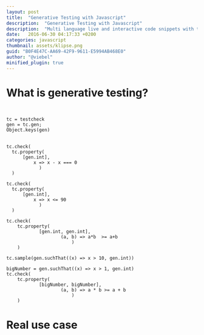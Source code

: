 ```yaml
---
layout: post
title:  "Generative Testing with Javascript"
description:  "Generative Testing with Javascript"
description:  "Multi language live and interactive code snippets with the klipse plugin: javascript, ruby, PHP, clojure."
date:   2016-06-30 04:17:33 +0200
categories: javascript
thumbnail: assets/klipse.png
guid: "B0F4E47C-AA69-42F9-9611-E5994AB468E0"
author: "@viebel"
minified_plugin: true
---
```


# What is generative testing?

<pre>
<code class="language-klipse-eval-js" 
data-external-libs="https://raw.githubusercontent.com/leebyron/testcheck-js/master/dist/testcheck.js">

tc = testcheck
gen = tc.gen;
Object.keys(gen)
</code>
</pre>


~~~klipse-eval-js
tc.check(
  tc.property(
      [gen.int],
          x => x - x === 0
            )
  )
~~~

~~~klipse-eval-js
tc.check(
  tc.property(
      [gen.int],
          x => x <= 90
            )
  )
~~~


~~~ klipse-eval-js
tc.check(
    tc.property(
            [gen.int, gen.int],
                    (a, b) => a*b  >= a+b
                        )
    )

~~~

~~~klipse-eval-js
tc.sample(gen.suchThat((x) => x > 10, gen.int))
~~~


~~~klipse-eval-js
bigNumber = gen.suchThat((x) => x > 1, gen.int)
tc.check(
    tc.property(
            [bigNumber, bigNumber],
                    (a, b) => a * b >= a + b
                        )
    )
~~~



# Real use case



